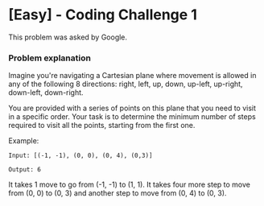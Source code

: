 # [Easy] - Coding Challenge 1

This problem was asked by Google.

### Problem explanation

Imagine you're navigating a Cartesian plane where movement is allowed in any of the following 8 directions: right, left, up, down, up-left, up-right, down-left, down-right.

You are provided with a series of points on this plane that you need to visit in a specific order. Your task is to determine the minimum number of steps required to visit all the points, starting from the first one.

Example:

`Input: [(-1, -1), (0, 0), (0, 4), (0,3)]`

`Output: 6`

It takes 1 move to go from (-1, -1) to (1, 1). It takes four more step to move from (0, 0) to (0, 3)
and another step to move from (0, 4) to (0, 3).
